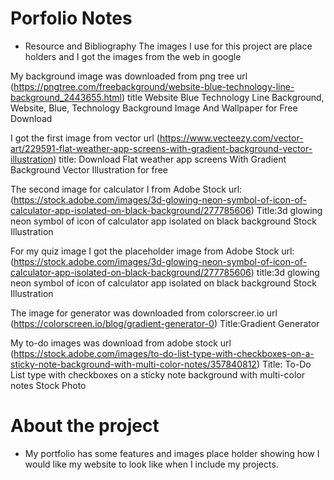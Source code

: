 # Porfolio Notes

* Resource and Bibliography
The images I use for this project are place holders and I got the images from the web in google

My background image was downloaded from png tree url (https://pngtree.com/freebackground/website-blue-technology-line-background_2443655.html)
title Website Blue Technology Line Background, Website, Blue, Technology Background Image And Wallpaper for Free Download

I got the first image from vector url (https://www.vecteezy.com/vector-art/229591-flat-weather-app-screens-with-gradient-background-vector-illustration) 
title: Download Flat weather app screens With Gradient Background Vector Illustration for free

The second image for calculator I from Adobe Stock url: (https://stock.adobe.com/images/3d-glowing-neon-symbol-of-icon-of-calculator-app-isolated-on-black-background/277785606)
Title:3d glowing neon symbol of icon of calculator app isolated on black background Stock Illustration

For my quiz image I got the placeholder image from Adobe Stock url: (https://stock.adobe.com/images/3d-glowing-neon-symbol-of-icon-of-calculator-app-isolated-on-black-background/277785606)
title:3d glowing neon symbol of icon of calculator app isolated on black background Stock Illustration

The image for generator was downloaded from colorscreer.io url (https://colorscreen.io/blog/gradient-generator-0)
Title:Gradient Generator

My to-do images was download from adobe stock url (https://stock.adobe.com/images/to-do-list-type-with-checkboxes-on-a-sticky-note-background-with-multi-color-notes/357840812)
Title: To-Do List type with checkboxes on a sticky note background with multi-color notes Stock Photo

# About the project
* My portfolio has some features and images place holder showing how I would like my website to look like when I include 
my projects. 